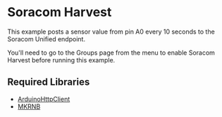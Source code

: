 # Soracom Harvest

This example posts a sensor value from pin A0 every 10 seconds to the Soracom Unified endpoint.

You'll need to go to the Groups page from the menu to enable Soracom Harvest before running this example.


## Required Libraries

- [ArduinoHttpClient](https://github.com/arduino-libraries/ArduinoHttpClient/)
- [MKRNB](https://github.com/arduino-libraries/MKRNB)
